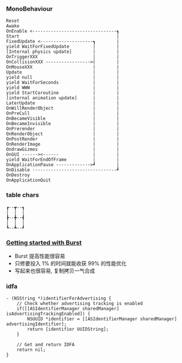 
### MonoBehaviour
    Reset                                           
    Awake                                           
    OnEnable <--------------------------------┓     
    Start                                     |     
    FixedUpdate <--------------------┓        |     
    yield WaitForFixedUpdate         |        |     
    [Internal physics update]        |        |     
    OnTriggerXXX                     |        |     
    OnCollisionXXX ----------------->┤        |     
    OnMouseXXX                       |        |     
    Update                           |        |     
    yield null                       |        |     
    yield WaitForSeconds             |        |     
    yield WWW                        |        |     
    yield StartCoroutine             |        |     
    [internal animation update]      |        |     
    LaterUpdate                      |        |     
    OnWillRenderObject               |        |     
    OnPreCull                        |        |     
    OnBecameVisible                  |        |     
    OnBecameInvisible                |        |     
    OnPrerender                      |        |     
    OnRenderObject                   |        |     
    OnPostRender                     |        |     
    OnRenderImage                    |        |     
    OndrawGizmos                     |        |     
    OnGUI ------><------             |        |     
    yield WaitForEndOfFrame          |        |     
    OnApplicationPause ------------->┛        |     
    OnDisable --------------------------------┛     
    OnDestroy                                       
    OnApplicationQuit                               

### table chars
```
┏--┳--┓
|  |  |
┣--╋--┫
|  |  |
┗--┻--┛
```

### [Getting started with Burst](https://connect.unity.com/p/burst-bian-yi-qi-ru-men-wu)
- Burst 提高性能很容易
- 只修要投入 1% 的时间就能收获 99% 的性能优化
- 写起来也很容易, 复制拷贝一气合成

### idfa
```objc
- (NSString *)identifierForAdvertising {
    // Check whether advertising tracking is enabled
    if([[ASIdentifierManager sharedManager] isAdvertisingTrackingEnabled]) {
        NSUUID *identifier = [[ASIdentifierManager sharedManager] advertisingIdentifier];
        return [identifier UUIDString];
    }

    // Get and return IDFA
    return nil;
}
```